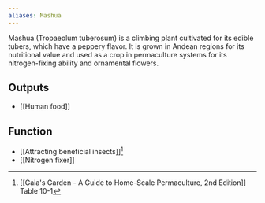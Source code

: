 ```yaml
---
aliases: Mashua
---
```

Mashua (Tropaeolum tuberosum) is a climbing plant cultivated for its edible tubers, which have a peppery flavor. It is grown in Andean regions for its nutritional value and used as a crop in permaculture systems for its nitrogen-fixing ability and ornamental flowers.
## Outputs
- [[Human food]]
## Function
- [[Attracting beneficial insects]][^1]
- [[Nitrogen fixer]]

[^1]: [[Gaia's Garden - A Guide to Home-Scale Permaculture, 2nd Edition]] Table 10-1